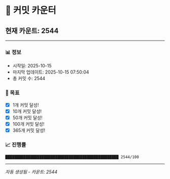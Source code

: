 # 🔢 커밋 카운터

## 현재 카운트: 2544

---

### 📊 정보
- 시작일: 2025-10-15
- 마지막 업데이트: 2025-10-15 07:50:04
- 총 커밋 수: 2544

### 🎯 목표
- [x] 1개 커밋 달성!
- [x] 10개 커밋 달성!
- [x] 50개 커밋 달성!
- [x] 100개 커밋 달성!
- [x] 365개 커밋 달성!

### 📈 진행률
```
██████████████████████████████████████████████████ 2544/100
```

---
*자동 생성됨 - 카운트: 2544*
